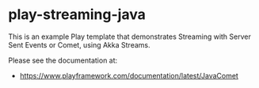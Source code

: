 # play-streaming-java

This is an example Play template that demonstrates Streaming with Server Sent Events or Comet, using Akka Streams.

Please see the documentation at:

* https://www.playframework.com/documentation/latest/JavaComet
